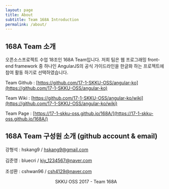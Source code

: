 ```yaml
---
layout: page
title: About
subtitle: Team 168A Introduction
permalink: /about/
---
```


## 168A Team 소개

오픈소스프로젝트 수업 18조인 168A Team입니다. 저희 팀은 웹 프로그래밍 front-end framework 중 하나인 AngularJS의 공식 가이드라인을 한글화 하는 프로젝트에 참여 활동 하기로 선택하였습니다.

Team Github : [https://github.com/17-1-SKKU-OSS/angular-ko](https://github.com/17-1-SKKU-OSS/angular-ko)

Team Wiki : [https://github.com/17-1-SKKU-OSS/angular-ko/wiki](https://github.com/17-1-SKKU-OSS/angular-ko/wiki)

Team Page : [https://17-1-skku-oss.github.io/168A/](https://17-1-skku-oss.github.io/168A/)


## 168A Team 구성원 소개 (github account & email)


강형석 : hskang9 / hskang9@gmail.com

김준영 : bluecri / kjy_1234567@naver.com

조성환 : cshwan96 / csh4129@naver.com

<center> SKKU OSS 2017 - Team 168A <Center>

